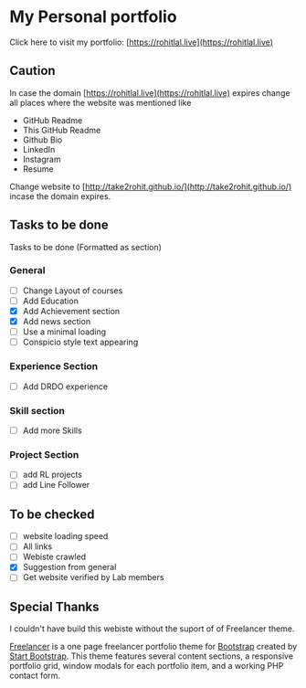 # My Personal portfolio

Click here to visit my portfolio: [https://rohitlal.live](https://rohitlal.live)

## Caution

In case the domain [https://rohitlal.live](https://rohitlal.live) expires change all places where the website was mentioned like

- GitHub Readme
- This GitHub Readme
- Github Bio
- LinkedIn
- Instagram
- Resume

Change website to [http://take2rohit.github.io/](http://take2rohit.github.io/) incase the domain expires.

## Tasks to be done
Tasks to be done (Formatted as section)

### General
- [ ] Change Layout of courses  
- [ ] Add Education
- [x] Add Achievement section
- [x] Add news section
- [ ] Use a minimal loading
- [ ] Conspicio style text appearing

### Experience Section
- [ ] Add DRDO experience

### Skill section
- [ ] Add more Skills

### Project Section

  - [ ] add RL projects
  - [ ] add Line Follower

## To be checked

- [ ] website loading speed
- [ ] All links
- [ ] Webiste crawled
- [x] Suggestion from general
- [ ] Get website verified by Lab members

## Special Thanks

I couldn't have build this webiste without the suport of of Freelancer theme.

[Freelancer](http://startbootstrap.com/template-overviews/freelancer/) is a one page freelancer portfolio theme for [Bootstrap](http://getbootstrap.com/) created by [Start Bootstrap](http://startbootstrap.com/). This theme features several content sections, a responsive portfolio grid, window modals for each portfolio item, and a working PHP contact form.
